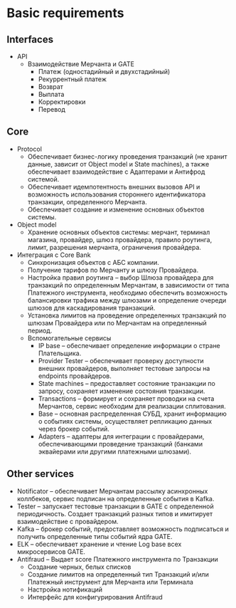 # Basic requirements
## Interfaces
- API
  - Взаимодействие Мерчанта и GATE
    - Платеж (одностадийный и двухстадийный)
    - Рекуррентный платеж
    - Возврат
    - Выплата
    - Корректировки
    - Перевод
## Сore
- Protocol
  - Обеспечивает бизнес-логику проведения транзакций (не хранит данные, зависит от Object model и State machines), а также обеспечивает взаимодействие с Адаптерами и Антифрод системой.
  - Обеспечивает идемпотентность внешних вызовов API и возможность использования стороннего идентификатора транзакции, определенного Мерчанта.
  - Обеспечивает создание и изменение основных объектов системы.
- Object model
  - Хранение основных объектов системы: мерчант, терминал магазина, провайдер, шлюз провайдера, правило роутинга, лимит, разрешения мерчанта, ограничения провайдера.
- Интеграция с Core Bank
  - Синхронизация объектов с АБС компании.
  - Получение тарифов по Мерчанту и шлюзу Провайдера.
  - Настройка правил роутинга – выбор Шлюза провайдера для транзакций по определенным Мерчантам, в зависимости от типа Платежного инструмента, необходимо обеспечить возможность балансировки трафика между шлюзами и определение очереди шлюзов для каскадирования
транзакций.
  - Установка лимитов на проведение определенных транзакций по шлюзам Провайдера или по Мерчантам на определенный период.
  - Вспомогательные сервисы
    - IP base – обеспечивает определение информации о стране
Плательщика.
    - Provider Tester – обеспечивает проверку доступности внешних провайдеров, выполняет тестовые запросы на endpoints провайдеров.
    - State machines – предоставляет состояние транзакции по запросу, сохраняет изменение состояния транзакции.
    - Transactions – формирует и сохраняет проводки на счета Мерчантов, сервис необходим для реализации сплитования.
    - Base – основная распределенная СУБД, хранит информацию о событиях системы, осуществляет репликацию данных через брокер событий.
    - Adapters – адаптеры для интеграции с провайдерами, обеспечивающими проведение транзакций (банками эквайерами или другими
платежными шлюзами).
## Other services
- Notificator – обеспечивает Мерчантам рассылку асинхронных коллбеков,
сервис подписан на определенные события в Kafka.
- Tester – запускает тестовые транзакции в GATE с определенной
периодичность. Создает транзакций разных типов и имитирует
взаимодействие с провайдером.
- Kafka – брокер событий, предоставляет возможность подписаться и получить
определенные типы событий ядра GATE.
- ELK – обеспечивает хранение и чтение Log base всех микросервисов GATE.
- Antifraud – Выдает score Платежного инструмента по Транзакции
  - Создание черных, белых списков
  - Создание лимитов на определенный тип Транзакций и/или Платежный инструмент для Мерчанта или Терминала
  - Настройка нотификаций
  - Интерфейс для конфигурирования Antifraud
